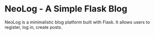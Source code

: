# NeoLog - A Simple Flask Blog

NeoLog is a minimalistic blog platform built with Flask. It allows users to register, log in, create posts.